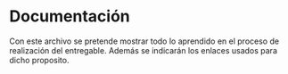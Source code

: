 # Documentación

Con este archivo se pretende mostrar todo lo aprendido en el proceso de realización del entregable. Además se indicarán los enlaces usados para dicho proposito.

